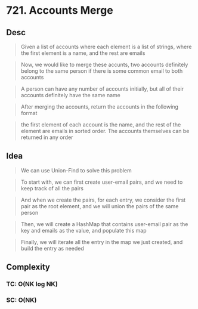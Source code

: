 # 721. Accounts Merge

## Desc

> Given a list of accounts where each element is a list of strings, where the first element is a name, and the rest are emails

> Now, we would like to merge these accunts, two accounts definitely belong to the same person if there is some common email to both accounts

> A person can have any number of accounts initially, but all of their accounts definitely have the same name

> After merging the accounts, return the accounts in the following format

> the first element of each account is the name, and the rest of the element are emails in sorted order. The accounts themselves can be returned in any order

## Idea

> We can use Union-Find to solve this problem

> To start with, we can first create user-email pairs, and we need to keep track of all the pairs

> And when we create the pairs, for each entry, we consider the first pair as the root element, and we will union the pairs of the same person

> Then, we will create a HashMap that contains user-email pair as the key and emails as the value, and populate this map

> Finally, we will iterate all the entry in the map we just created, and build the entry as needed

## Complexity

### TC: O(NK log NK)
### SC: O(NK)